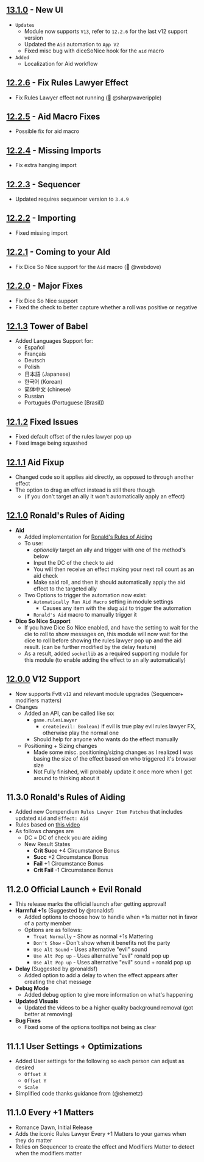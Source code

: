 ## [13.1.0](https://github.com/ChasarooniZ/Pf2e-Rules-Lawyer/compare/12.2.6...13.1.0) - New UI

- `Updates`
  - Module now supports `V13`, refer to `12.2.6` for the last v12 support version
  - Updated the `Aid` automation to `App V2`
  - Fixed misc bug with diceSoNice hook for the `aid` macro
- `Added`
  - Localization for Aid workflow

## [12.2.6](https://github.com/ChasarooniZ/Pf2e-Rules-Lawyer/compare/12.2.5...12.2.6) - Fix Rules Lawyer Effect

- Fix Rules Lawyer effect not running (🐛 @sharpwaveripple)

## [12.2.5](https://github.com/ChasarooniZ/Pf2e-Rules-Lawyer/compare/12.2.4...12.2.5) - Aid Macro Fixes

- Possible fix for aid macro

## [12.2.4](https://github.com/ChasarooniZ/Pf2e-Rules-Lawyer/compare/12.2.3...12.2.4) - Missing Imports

- Fix extra hanging import

## [12.2.3](https://github.com/ChasarooniZ/Pf2e-Rules-Lawyer/compare/12.2.2...12.2.3) - Sequencer

- Updated requires sequencer version to `3.4.9`

## [12.2.2](https://github.com/ChasarooniZ/Pf2e-Rules-Lawyer/compare/12.2.1...12.2.2) - Importing

- Fixed missing import

## [12.2.1](https://github.com/ChasarooniZ/Pf2e-Rules-Lawyer/compare/12.2.0...12.2.1) - Coming to your AId

- Fix Dice So Nice support for the `Aid` macro (🐛 @webdove)

## [12.2.0](https://github.com/ChasarooniZ/Pf2e-Rules-Lawyer/compare/12.1.3...12.2.0) - Major Fixes

- Fix Dice So Nice support
- Fixed the check to better capture whether a roll was positive or negative

## [12.1.3](https://github.com/ChasarooniZ/Pf2e-Rules-Lawyer/compare/12.1.2...12.1.3) Tower of Babel

- Added Languages Support for:
  - Español
  - Français
  - Deutsch
  - Polish
  - 日本語 (Japanese)
  - 한국어 (Korean)
  - 简体中文 (chinese)
  - Russian
  - Português (Portuguese [Brasil])

## [12.1.2](https://github.com/ChasarooniZ/Pf2e-Rules-Lawyer/compare/12.1.1...12.1.2) Fixed Issues

- Fixed default offset of the rules lawyer pop up
- Fixed image being squashed

## [12.1.1](https://github.com/ChasarooniZ/Pf2e-Rules-Lawyer/compare/12.1.0...12.1.1) Aid Fixup

- Changed code so it applies aid directly, as opposed to through another effect
- The option to drag an effect instead is still there though
  - (if you don't target an ally it won't automatically apply an effect)

## [12.1.0](https://github.com/ChasarooniZ/Pf2e-Rules-Lawyer/compare/12.0.0...12.1.0) Ronald's Rules of Aiding

- **Aid**
  - Added implementation for [Ronald's Rules of Aiding](https://www.youtube.com/watch?v=pvYzD7Bna60&t=640s)
  - To use:
    - _optionally_ target an ally and trigger with one of the method's below
    - Input the DC of the check to aid
    - You will then receive an effect making your next roll count as an aid check
    - Make said roll, and then it should automatically apply the aid effect to the targeted ally
  - Two Options to trigger the automation now exist:
    - `Automatically Run Aid Macro` setting in module settings
      - Causes any item with the slug `aid` to trigger the automation
    - `Ronald's Aid` macro to manually trigger it
- **Dice So Nice Support**
  - If you have Dice So Nice enabled, and have the setting to wait for the die to roll to show messages on, this module will now wait for the dice to roll before showing the rules lawyer pop up and the aid result. (can be further modified by the delay feature)
  - As a result, added `socketlib` as a required supporting module for this module (to enable adding the effect to an ally automatically)

## [12.0.0](https://github.com/ChasarooniZ/Pf2e-Rules-Lawyer/compare/11.3.0...12.0.0) V12 Support

- Now supports Fvtt `v12` and relevant module upgrades (Sequencer+ modifiers matters)
- Changes
  - Added an API, can be called like so:
    - `game.rulesLawyer`
      - `create(evil: Boolean)` if evil is true play evil rules lawyer FX, otherwise play the normal one
    - Should help for anyone who wants do the effect manually
  - Positioning + Sizing changes
    - Made some misc. positioning/sizing changes as I realized I was basing the size of the effect based on who triggered it's browser size
    - Not Fully finished, will probably update it once more when I get around to thinking about it

## 11.3.0 Ronald's Rules of Aiding

- Added new Compendium `Rules Lawyer Item Patches` that includes updated `Aid` and `Effect: Aid`
- Rules based on [this video](https://www.youtube.com/watch?v=pvYzD7Bna60)
- As follows changes are
  - DC = DC of check you are aiding
  - New Result States
    - **Crit Succ** +4 Circumstance Bonus
    - **Succ** +2 Circumstance Bonus
    - **Fail** +1 Circumstance Bonus
    - **Crit Fail** -1 Circumstance Bonus

## 11.2.0 Official Launch + Evil Ronald

- This release marks the official launch after getting approval!
- **Harmful +1s** (Suggested by @ronaldsf)
  - Added options to choose how to handle when +1s matter not in favor of a party member
  - Options are as follows:
    - `Treat Normally` - Show as normal +1s Mattering
    - `Don't Show` - Don't show when it benefits not the party
    - `Use Alt Sound` - Uses alternative "evil" sound
    - `Use Alt Pop up` - Uses alternative "evil" ronald pop up
    - `Use Alt Pop up` - Uses alternative "evil" sound + ronald pop up
- **Delay** (Suggested by @ronaldsf)
  - Added option to add a delay to when the effect appears after creating the chat message
- **Debug Mode**
  - Added debug option to give more information on what's happening
- **Updated Visuals**
  - Updated the videos to be a higher quality background removal (got better at removing)
- **Bug Fixes**
  - Fixed some of the options tooltips not being as clear

## 11.1.1 User Settings + Optimizations

- Added User settings for the following so each person can adjust as desired
  - `Offset X`
  - `Offset Y`
  - `Scale`
- Simplified code thanks guidance from (@shemetz)

## 11.1.0 Every +1 Matters

- Romance Dawn, Initial Release
- Adds the iconic Rules Lawyer Every +1 Matters to your games when they do matter
- Relies on Sequencer to create the effect and Modifiers Matter to detect when the modifiers matter

